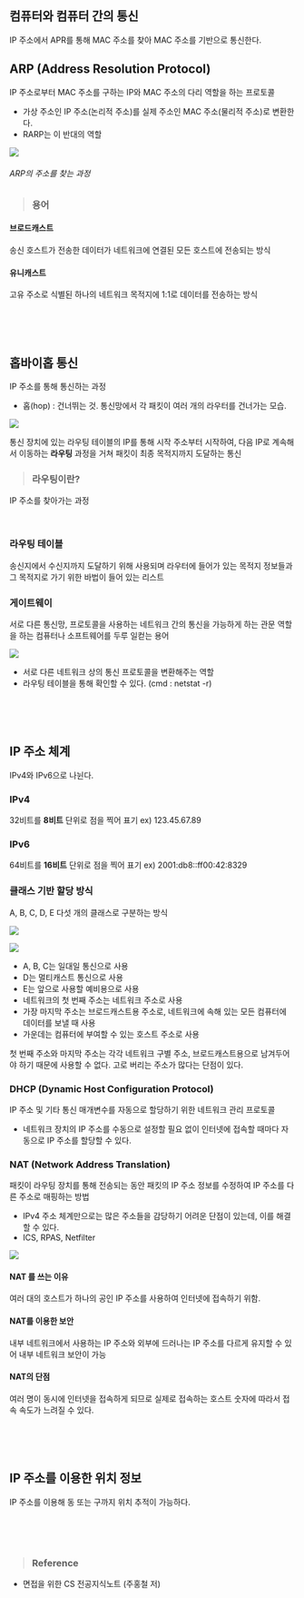 ## 컴퓨터와 컴퓨터 간의 통신
IP 주소에서 APR를 통해 MAC 주소를 찾아 MAC 주소를 기반으로 통신한다.

## ARP (Address Resolution Protocol)
IP 주소로부터 MAC 주소를 구하는 IP와 MAC 주소의 다리 역할을 하는 프로토콜

- 가상 주소인 IP 주소(논리적 주소)를 실제 주소인 MAC 주소(물리적 주소)로 변환한다.
- RARP는 이 반대의 역할

![](https://velog.velcdn.com/images/jjoyewon/post/c9f827cb-f3bd-4c9c-b8ce-56dcdc4a285c/image.png)
###### ARP의 주소를 찾는 과정

> ### 용어
#### 브로드캐스트
송신 호스트가 전송한 데이터가 네트워크에 연결된 모든 호스트에 전송되는 방식
#### 유니캐스트
고유 주소로 식별된 하나의 네트워크 목적지에 1:1로 데이터를 전송하는 방식

<br><br><br>

## 홉바이홉 통신
IP 주소를 통해 통신하는 과정

- 홉(hop) : 건너뛰는 것. 통신망에서 각 패킷이 여러 개의 라우터를 건너가는 모습.

![](https://velog.velcdn.com/images/jjoyewon/post/d1cb4c05-6c01-481b-8f72-21955f097884/image.png)

통신 장치에 있는 라우팅 테이블의 IP를 통해 시작 주소부터 시작하여, 다음 IP로 계속해서 이동하는 **라우팅** 과정을 거쳐 패킷이 최종 목적지까지 도달하는 통신

> ### 라우팅이란?
IP 주소를 찾아가는 과정

<br>

### 라우팅 테이블
송신지에서 수신지까지 도달하기 위해 사용되며 라우터에 들어가 있는 목적지 정보들과 그 목적지로 가기 위한 바법이 들어 있는 리스트

### 게이트웨이
서로 다른 통신망, 프로토콜을 사용하는 네트워크 간의 통신을 가능하게 하는 관문 역할을 하는 컴퓨터나 소프트웨어를 두루 일컫는 용어

![](https://velog.velcdn.com/images/jjoyewon/post/29512a34-0f2a-4c9c-ae5d-6c5bb72c84b8/image.png)

- 서로 다른 네트워크 상의 통신 프로토콜을 변환해주는 역할
- 라우팅 테이블을 통해 확인할 수 있다. (cmd : netstat -r)

<br><br><br>

## IP 주소 체계
IPv4와 IPv6으로 나뉜다.

### IPv4
32비트를 **8비트** 단위로 점을 찍어 표기
ex) 123.45.67.89

### IPv6
64비트를 **16비트** 단위로 점을 찍어 표기
ex) 2001:db8::ff00:42:8329

### 클래스 기반 할당 방식
A, B, C, D, E 다섯 개의 클래스로 구분하는 방식

![](https://velog.velcdn.com/images/jjoyewon/post/2b3dd6fb-3956-47df-a3d6-be01240c60ae/image.png)

![](https://velog.velcdn.com/images/jjoyewon/post/388aac1e-1fb8-44a5-91db-2ddea9534082/image.png)

- A, B, C는 일대일 통신으로 사용
- D는 멀티캐스트 통신으로 사용
- E는 앞으로 사용할 예비용으로 사용
- 네트워크의 첫 번째 주소는 네트워크 주소로 사용
- 가장 마지막 주소는 브로드캐스트용 주소로, 네트워크에 속해 있는 모든 컴퓨터에 데이터를 보낼 때 사용
- 가운데는 컴퓨터에 부여할 수 있는 호스트 주소로 사용

첫 번째 주소와 마지막 주소는 각각 네트워크 구별 주소, 브로드캐스트용으로 남겨두어야 하기 때문에 사용할 수 없다. 고로 버리는 주소가 많다는 단점이 있다.

### DHCP (Dynamic Host Configuration Protocol)
IP 주소 및 기타 통신 매개변수를 자동으로 할당하기 위한 네트워크 관리 프로토콜

- 네트워크 장치의 IP 주소를 수동으로 설정할 필요 없이 인터넷에 접속할 때마다 자동으로 IP 주소를 할당할 수 있다.

### NAT (Network Address Translation)
패킷이 라우팅 장치를 통해 전송되는 동안 패킷의 IP 주소 정보를 수정하여 IP 주소를 다른 주소로 매핑하는 방법

- IPv4 주소 체계만으로는 많은 주소들을 감당하기 어려운 단점이 있는데, 이를 해결할 수 있다.
- ICS, RPAS, Netfilter

![](https://velog.velcdn.com/images/jjoyewon/post/c846097c-8bd2-4e1b-a74f-557ce6dd12fc/image.png)

#### NAT 를 쓰는 이유
여러 대의 호스트가 하나의 공인 IP 주소를 사용하여 인터넷에 접속하기 위함.

#### NAT를 이용한 보안
내부 네트워크에서 사용하는 IP 주소와 외부에 드러나는 IP 주소를 다르게 유지할 수 있어 내부 네트워크 보안이 가능

#### NAT의 단점
여러 명이 동시에 인터넷을 접속하게 되므로 실제로 접속하는 호스트 숫자에 따라서 접속 속도가 느려질 수 있다.

<br><br><br>

## IP 주소를 이용한 위치 정보
IP 주소를 이용해 동 또는 구까지 위치 추적이 가능하다.

<br><br><br>

> ### Reference
- 면접을 위한 CS 전공지식노트 (주홍철 저)
